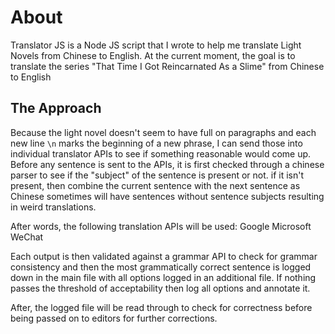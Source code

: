 # About
Translator JS is a Node JS script that I wrote to help me translate Light Novels from Chinese to English. At the current moment, the goal is to translate the series "That Time I Got Reincarnated As a Slime" from Chinese to English

## The Approach
Because the light novel doesn't seem to have full on paragraphs and each new line `\n` marks the beginning of a new phrase, I can send those into individual translator APIs to see if something reasonable would come up. Before any sentence is sent to the APIs, it is first checked through a chinese parser to see if the "subject" of the sentence is present or not. if it isn't present, then combine the current sentence with the next sentence as Chinese sometimes will have sentences without sentence subjects resulting in weird translations.

After words, the following translation APIs will be used:
Google
Microsoft
WeChat

Each output is then validated against a grammar API to check for grammar consistency and then the most grammatically correct sentence is logged down in the main file with all options logged in an additional file. If nothing passes the threshold of acceptability then log all options and annotate it.

After, the logged file will be read through to check for correctness before being passed on to editors for further corrections. 
